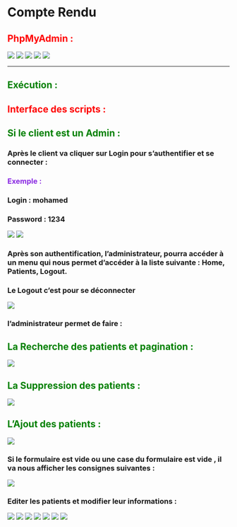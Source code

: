 <h1>Compte Rendu</h1>
<h2 style="color: red">PhpMyAdmin :</h2>
<img src="captures/P1.PNG">
<img src="captures/P1.PNG">
<img src="captures/P1.PNG">
<img src="captures/P1.PNG">
<img src="captures/P1.PNG">
<hr>
<h2 style="color: green">Exécution :</h2>
<h2 style="color: red">Interface des scripts :</h2>
<h2 style="color: green">Si le client est un Admin :</h2>
<h3>Après le client va cliquer sur Login pour s’authentifier et se connecter :</h3>
<h3 style="color: blueviolet">Exemple :</h3>
<h3>Login : mohamed</h3>
<h3>Password : 1234</h3>
<img src="captures/E1.PNG">
<img src="captures/E2.PNG">
<h3>Après son authentification, l’administrateur, pourra accéder à un menu qui nous permet d’accéder à la liste suivante : Home, Patients, Logout.</h3>
<h3>Le Logout c’est pour se déconnecter</h3>
<img src="captures/E3.PNG">
<h3>l’administrateur permet de faire :</h3>
<h2 style="color: green">La Recherche des patients et pagination :</h2>
<img src="captures/E4.PNG">
<h2 style="color: green">La Suppression des patients :</h2>
<img src="captures/E5.PNG">
<h2 style="color: green">L’Ajout des patients :</h2>
<img src="captures/E6.PNG">
<h3> Si le formulaire est vide ou une case du formulaire est vide , il va nous afficher les consignes suivantes :</h3>
<img src="captures/E7.PNG">
<h3>Editer les patients et modifier leur informations :</h3>
<img src="captures/E8.PNG">
<img src="captures/E9.PNG">
<img src="captures/E10.PNG">
<img src="captures/E11.PNG">
<img src="captures/E12.PNG">
<img src="captures/E13.PNG">
<img src="captures/E14.PNG">